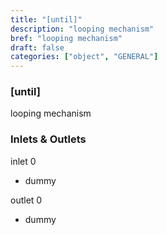 ```yaml
---
title: "[until]"
description: "looping mechanism"
bref: "looping mechanism"
draft: false
categories: ["object", "GENERAL"]
---
```


### [until]

looping mechanism

### Inlets & Outlets

inlet 0

 - dummy

outlet 0

 - dummy
 
